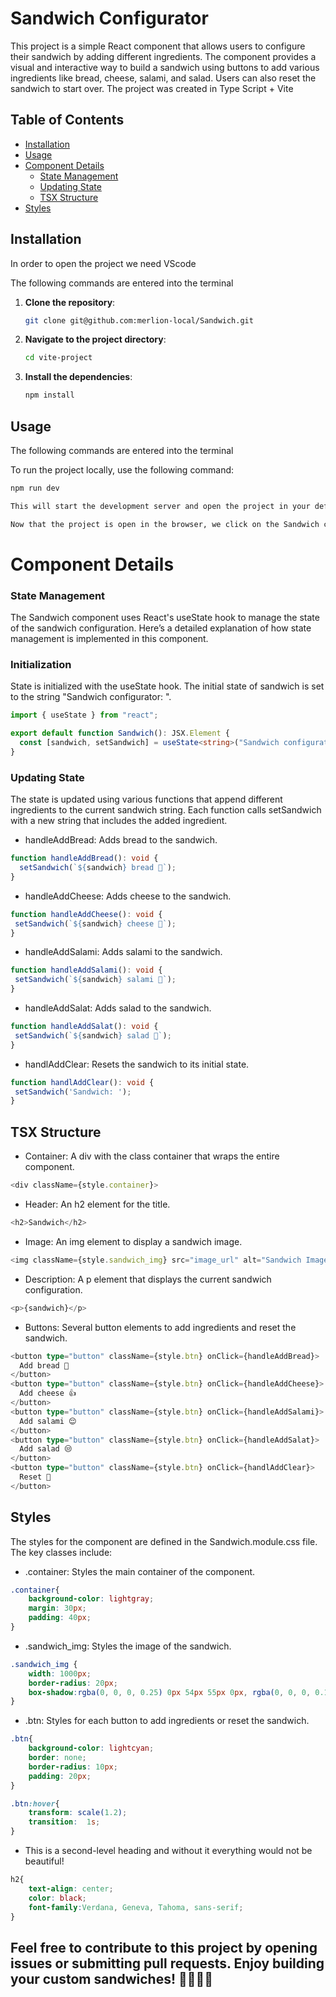 # Sandwich Configurator

This project is a simple React component that allows users to configure their sandwich by adding different ingredients. The component provides a visual and interactive way to build a sandwich using buttons to add various ingredients like bread, cheese, salami, and salad. Users can also reset the sandwich to start over.
The project was created in Type Script + Vite

## Table of Contents

- [Installation](#installation)
- [Usage](#usage)
- [Component Details](#component-details)
  - [State Management](#state-management)
  - [Updating State](#Updating-State)
  - [TSX Structure](#tsx-structure)
- [Styles](#styles)


## Installation
In order to open the project we need VScode

The following commands are entered into the terminal

1. **Clone the repository**:
    ```sh
    git clone git@github.com:merlion-local/Sandwich.git
    ```
2. **Navigate to the project directory**:
    ```sh
    cd vite-project
    ```
3. **Install the dependencies**:
    ```sh
    npm install
    ```

## Usage

The following commands are entered into the terminal

To run the project locally, use the following command:
```sh
npm run dev

This will start the development server and open the project in your default web browser. You can then interact with the Sandwich Configurator on http://localhost:3000.

Now that the project is open in the browser, we click on the Sandwich component
```

# Component Details

### State Management

The Sandwich component uses React's useState hook to manage the state of the sandwich configuration. Here’s a detailed explanation of how state management is implemented in this component.

### Initialization

State is initialized with the useState hook. The initial state of sandwich is set to the string "Sandwich configurator: ".

```typescript
import { useState } from "react";

export default function Sandwich(): JSX.Element {
  const [sandwich, setSandwich] = useState<string>("Sandwich configurator: ");
}
```

### Updating State

The state is updated using various functions that append different ingredients to the current sandwich string. Each function calls setSandwich with a new string that includes the added ingredient.

- handleAddBread: Adds bread to the sandwich.
```typescript
function handleAddBread(): void {
  setSandwich(`${sandwich} bread 🍞`);
}
 ```

 - handleAddCheese: Adds cheese to the sandwich.
 ```typescript
 function handleAddCheese(): void {
  setSandwich(`${sandwich} cheese 🧀`);
}
 ```

  - handleAddSalami: Adds salami to the sandwich.
 ```typescript
function handleAddSalami(): void {
  setSandwich(`${sandwich} salami 🍖`);
}
 ```

   - handleAddSalat: Adds salad to the sandwich.
 ```typescript
function handleAddSalat(): void {
  setSandwich(`${sandwich} salad 🥗`);
}
```

   - handlAddClear: Resets the sandwich to its initial state.
 ```typescript
function handlAddClear(): void {
  setSandwich('Sandwich: ');
}
```

## TSX Structure

- Container: A div with the class container that wraps the entire component.
```typescript
<div className={style.container}>
```

- Header: An h2 element for the title.
```typescript
<h2>Sandwich</h2>
```

- Image: An img element to display a sandwich image.
```typescript
<img className={style.sandwich_img} src="image_url" alt="Sandwich Image" />
```

- Description: A p element that displays the current sandwich configuration.
```typescript
<p>{sandwich}</p>
```

- Buttons: Several button elements to add ingredients and reset the sandwich.
```typescript
<button type="button" className={style.btn} onClick={handleAddBread}>
  Add bread 🤌
</button>
<button type="button" className={style.btn} onClick={handleAddCheese}>
  Add cheese 👍
</button>
<button type="button" className={style.btn} onClick={handleAddSalami}>
  Add salami 😌
</button>
<button type="button" className={style.btn} onClick={handleAddSalat}>
  Add salad 😒
</button>
<button type="button" className={style.btn} onClick={handlAddClear}>
  Reset 🥹
</button>
```

## Styles

The styles for the component are defined in the Sandwich.module.css file. The key classes include:

- .container: Styles the main container of the component.
```css
.container{
    background-color: lightgray;
    margin: 30px;
    padding: 40px;
}
```

- .sandwich_img: Styles the image of the sandwich.
```css
.sandwich_img {
    width: 1000px;
    border-radius: 20px;
    box-shadow:rgba(0, 0, 0, 0.25) 0px 54px 55px 0px, rgba(0, 0, 0, 0.12) 0px -12px 30px 0px, rgba(0, 0, 0, 0.12) 0px 4px 6px 0px, rgba(0, 0, 0, 0.17) 0px 12px 13px 0px, rgba(0, 0, 0, 0.09) 0px -3px 5px 0px;
}
```

- .btn: Styles for each button to add ingredients or reset the sandwich.
```css
.btn{
    background-color: lightcyan;
    border: none;
    border-radius: 10px;
    padding: 20px;
}

.btn:hover{
    transform: scale(1.2);
    transition:  1s;
}
```

- This is a second-level heading and without it everything would not be beautiful!
```css
h2{
    text-align: center;
    color: black;
    font-family:Verdana, Geneva, Tahoma, sans-serif;
}
```
## Feel free to contribute to this project by opening issues or submitting pull requests. Enjoy building your custom sandwiches! 🍞🧀🍖🥗















